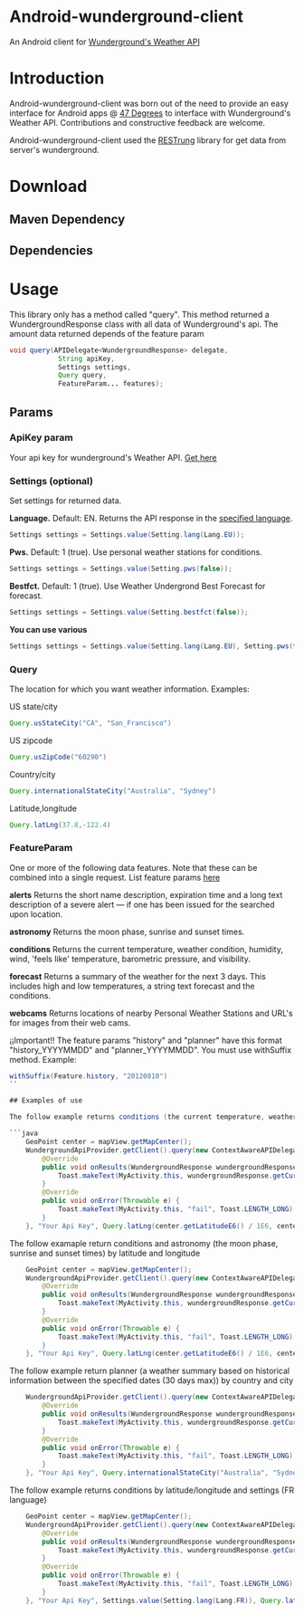 # Android-wunderground-client

An Android client for [Wunderground's Weather API](http://www.wunderground.com/weather/api/d/docs?d=index)

# Introduction

Android-wunderground-client was born out of the need to provide an easy interface for Android apps @ [47 Degrees](http://47deg.com) to interface with Wunderground's Weather API.
Contributions and constructive feedback are welcome.

Android-wunderground-client used the [RESTrung](https://github.com/47deg/restrung) library for get data from server's wunderground.

# Download

## Maven Dependency

## Dependencies

# Usage

This library only has a method called "query". This method returned a WundergroundResponse class with all data of Wunderground's api. The amount data returned depends of the feature param

```java
void query(APIDelegate<WundergroundResponse> delegate,
            String apiKey,
            Settings settings,
            Query query,
            FeatureParam... features);
```

## Params

### ApiKey param

Your api key for wunderground's Weather API. [Get here](http://www.wunderground.com/weather/api/)

### Settings (optional)

Set settings for returned data.

**Language.** Default: EN. Returns the API response in the [specified language](http://www.wunderground.com/weather/api/d/docs?d=language-support).

```java
Settings settings = Settings.value(Setting.lang(Lang.EU));
```

**Pws.** Default: 1 (true). Use personal weather stations for conditions.

```java
Settings settings = Settings.value(Setting.pws(false));
```

**Bestfct.** Default: 1 (true). Use Weather Undergrond Best Forecast for forecast.

```java
Settings settings = Settings.value(Setting.bestfct(false));
```

**You can use various**

```java
Settings settings = Settings.value(Setting.lang(Lang.EU), Setting.pws(false), Setting.bestfct(false));
```

### Query

The location for which you want weather information. Examples:

US state/city

```java
Query.usStateCity("CA", "San_Francisco")
```

US zipcode

```java
Query.usZipCode("60290")
```

Country/city
```java
Query.internationalStateCity("Australia", "Sydney")
```

Latitude,longitude

```java
Query.latLng(37.8,-122.4)
```

### FeatureParam

One or more of the following data features. Note that these can be combined into a single request. List feature params [here](http://www.wunderground.com/weather/api/d/docs?d=data/index)

**alerts** Returns the short name description, expiration time and a long text description of a severe alert — if one has been issued for the searched upon location.

**astronomy** Returns the moon phase, sunrise and sunset times.

**conditions** Returns the current temperature, weather condition, humidity, wind, 'feels like' temperature, barometric pressure, and visibility.

**forecast** Returns a summary of the weather for the next 3 days. This includes high and low temperatures, a string text forecast and the conditions.

**webcams** Returns locations of nearby Personal Weather Stations and URL's for images from their web cams.

¡¡Important!! The feature params "history" and "planner" have this format "history_YYYYMMDD" and "planner_YYYYMMDD". You must use withSuffix method. Example:

```java
withSuffix(Feature.history, "20120810")
``

## Examples of use

The follow example returns conditions (the current temperature, weather condition, humidity, wind, 'feels like' temperature, barometric pressure, and visibility from [Wunderground's Weather API](http://www.wunderground.com/weather/api/d/docs?d=data/conditions)) by latitude and longitude

```java
    GeoPoint center = mapView.getMapCenter();
    WundergroundApiProvider.getClient().query(new ContextAwareAPIDelegate<WundergroundResponse>(MainActivity.this, WundergroundResponse.class, RequestCache.LoadPolicy.NEVER) {
        @Override
        public void onResults(WundergroundResponse wundergroundResponse) {
            Toast.makeText(MyActivity.this, wundergroundResponse.getCurrentObservation().getWeather(), Toast.LENGTH_LONG).show();
        }
        @Override
        public void onError(Throwable e) {
            Toast.makeText(MyActivity.this, "fail", Toast.LENGTH_LONG).show();
        }
    }, "Your Api Key", Query.latLng(center.getLatitudeE6() / 1E6, center.getLongitudeE6() / 1E6), Feature.conditions);
```

The follow examaple return conditions and astronomy (the moon phase, sunrise and sunset times) by latitude and longitude

```java
    GeoPoint center = mapView.getMapCenter();
    WundergroundApiProvider.getClient().query(new ContextAwareAPIDelegate<WundergroundResponse>(MainActivity.this, WundergroundResponse.class, RequestCache.LoadPolicy.NEVER) {
        @Override
        public void onResults(WundergroundResponse wundergroundResponse) {
            Toast.makeText(MyActivity.this, wundergroundResponse.getCurrentObservation().getWeather(), Toast.LENGTH_LONG).show();
        }
        @Override
        public void onError(Throwable e) {
            Toast.makeText(MyActivity.this, "fail", Toast.LENGTH_LONG).show();
        }
    }, "Your Api Key", Query.latLng(center.getLatitudeE6() / 1E6, center.getLongitudeE6() / 1E6), Feature.conditions, Feature.astronomy);
```

The follow example return planner (a weather summary based on historical information between the specified dates (30 days max)) by country and city

```java
    WundergroundApiProvider.getClient().query(new ContextAwareAPIDelegate<WundergroundResponse>(MainActivity.this, WundergroundResponse.class, RequestCache.LoadPolicy.NEVER) {
        @Override
        public void onResults(WundergroundResponse wundergroundResponse) {
            Toast.makeText(MyActivity.this, wundergroundResponse.getCurrentObservation().getWeather(), Toast.LENGTH_LONG).show();
        }
        @Override
        public void onError(Throwable e) {
            Toast.makeText(MyActivity.this, "fail", Toast.LENGTH_LONG).show();
        }
    }, "Your Api Key", Query.internationalStateCity("Australia", "Sydney"), withSuffix(Feature.planner, "20120810"));
```

The follow example returns conditions by latitude/longitude and settings (FR language)

```java
    GeoPoint center = mapView.getMapCenter();
    WundergroundApiProvider.getClient().query(new ContextAwareAPIDelegate<WundergroundResponse>(MainActivity.this, WundergroundResponse.class, RequestCache.LoadPolicy.NEVER) {
        @Override
        public void onResults(WundergroundResponse wundergroundResponse) {
            Toast.makeText(MyActivity.this, wundergroundResponse.getCurrentObservation().getWeather(), Toast.LENGTH_LONG).show();
        }
        @Override
        public void onError(Throwable e) {
            Toast.makeText(MyActivity.this, "fail", Toast.LENGTH_LONG).show();
        }
    }, "Your Api Key", Settings.value(Setting.lang(Lang.FR)), Query.latLng(center.getLatitudeE6() / 1E6, center.getLongitudeE6() / 1E6), Feature.conditions);
```